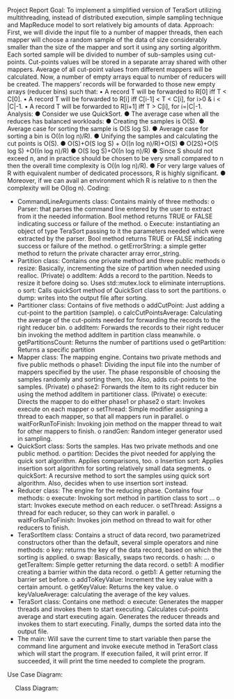 Project Report
Goal: 
	To implement a simplified version of TeraSort utilizing multithreading, instead of distributed execution, simple sampling technique and MapReduce model to sort relatively big amounts of data. 
Approach: 
	 First, we will divide the input file to a number of mapper threads, then each mapper will choose a random sample of the data of size considerably smaller than the size of the mapper and sort it using any sorting algorithm. Each sorted sample will be divided to number of sub-samples using cut-points. Cut-points values will be stored in a separate array shared with other mappers. Average of all cut-point values from different mappers will be calculated. Now, a number of empty arrays equal to number of reducers will be created. The mappers’ records will be forwarded to those new empty arrays (reducer bins) such that:
•	A record T will be forwarded to R[0] iff T < C[0].
•	A record T will be forwarded to R[i] iff C[i-1] < T < C[i], for i>0 & i < |C|-1.
•	A record T will be forwarded to R[i+1] iff T > C[i], for i=|C|-1.
Analysis:
	● Consider we use QuickSort.
● The average case when all the reduces has balanced workloads:
● Creating the samples is O(S).
● Average case for sorting the sample is O(S log S).
● Average case for sorting a bin is O((n log n)/R).
● Unifying the samples and calculating the cut points is O(S).
● O(S)+O(S log S) + O((n log n)/R)+O(S)
● O(2S)+O(S log S) +O((n log n)/R)
● O(S log S)+O((n log n)/R)
● Since S should not exceed n, and in practice should be chosen to be very
small compared to n then the overall time complexity is O((n log n)/R).
● For very large values of R with equivalent number of dedicated processors,
R is highly significant.
● Moreover, if we can avail an environment which R is relative to n then the
complexity will be O(log n).
Coding:
-	CommandLineArguments class: Contains mainly of three methods:
o	Parser: that parses the command line entered by the user to extract from it the needed information. Bool method returns TRUE or FALSE indicating success or failure of the method.
o	Execute: instantiating an object of type TeraSort passing to it the parameters needed which were extracted by the parser. Bool method returns TRUE or FALSE indicating success or failure of the method.
o	getErrorString: a simple getter method to return the private character array error_string.
-	Partition class: Contains one private method and three public methods
o	resize: Basically, incrementing the size of partition when needed using realloc. (Private)
o	addItem: Adds a record to the partition. Needs to resize it before doing so. Uses std::mutex.lock to eliminate interruptions.
o	sort: Calls quickSort method of QuickSort class to sort the partitions. 
o	dump: writes into the output file after sorting.
-	Partitioner class: Contains of five methods
o	addCutPoint: Just adding a cut-point to the partition (sample).
o	calcCutPointsAverage: Calculating the average of the cut-points needed for forwarding the records to the right reducer bin.
o	addItem: Forwards the records to their right reducer bin invoking the method addItem in partition class meanwhile.
o	getPartitionsCount: Returns the number of partitions used
o	getPartition: Returns a specific partition
-	Mapper class: The mapping engine. Contains two private methods and five public  methods 
o	phase1: Dividing the input file into the number of mappers specified by the user. The phase responsible of choosing the samples randomly and sorting them, too. Also, adds cut-points to the samples. (Private)
o	phase2: Forwards the item to its right reducer bin using the method addItem in partitioner class. (Private)
o	execute: Directs the mapper to do either phase1 or phase2
o	start: Invokes execute on each mapper
o	setThread: Simple modifier assigning a thread to each mapper, so that all mappers run in parallel.
o	waitForRunToFinish: Invoking join method on the mapper thread to wait for other mappers to finish.
o	randGen: Random integer generator used in sampling.
-	QuickSort class: Sorts the samples. Has two private methods and one public method. 
o	partition: Decides the pivot needed for applying the quick sort algorithm. Applies comparisons, too.
o	Insertion sort: Applies insertion sort algorithm for sorting relatively small data segments. 
o	quickSort: A recursive method to sort the samples using quick sort algorithm. Also, decides  when to use insertion sort instead.
-	Reducer class: The engine for the reducing phase. Contains four methods:
o	execute: Invoking sort method in partition class to sort …
o	start: Invokes execute method on each reducer.
o	setThread: Assigns a thread for each reducer, so they can work in parallel.
o	waitForRunToFinish: Invokes join method on thread to wait for other reducers to finish.
-	TeraSortItem class: Contains a struct of data record, two parametrized constructors other than the default, several simple operators and nine methods:
o	key: returns the key of the data record, based on which the sorting is applied.
o	swap: Basically, swaps two records.
o	hash: …
o	getTeraItem: Simple getter returning the data record.
o	setb1: A modifier creating a barrier within the data record.
o	getb1: A getter returning the barrier set before.
o	addToKeyValue: Increment the key value with a certain amount.
o	getKeyValue: Returns the key value.
o	keyValueAverage: calculating the average of the key values.
-	TeraSort class: Contains one method:
o	execute: Generates the mapper threads and invokes them to start executing. Calculates cut-points average and start executing again. Generates the reducer threads and invokes them to start executing. Finally, dumps the sorted data into the output file.
-	The main: Will save the current time to start variable then parse the command line argument and invoke execute method in TeraSort class which will start the program. If execution failed, it will print error. If succeeded, it will print the time needed to complete the program.
 
 
  
Use Case Diagram:
 
 
Class Diagram:
 


